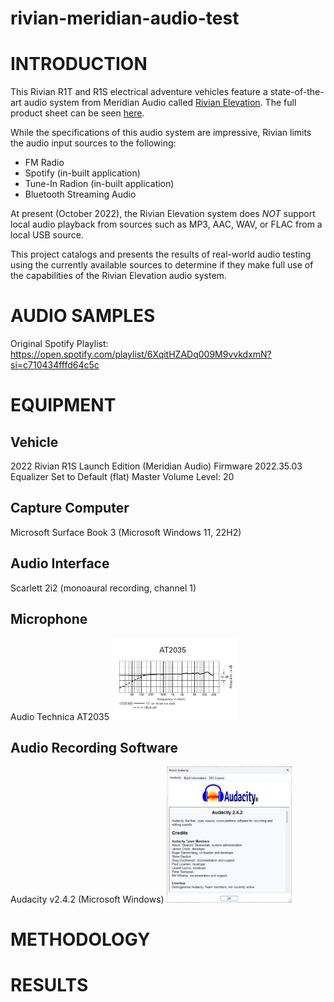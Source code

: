 # rivian-meridian-audio-test

# INTRODUCTION
This Rivian R1T and R1S electrical adventure vehicles feature a state-of-the-art audio system from Meridian Audio called [Rivian Elevation](https://www.meridian-audio.com/partners/rivian/). The full product sheet can be seen [here](https://www.meridian-audio.com/media/8d9e24b1af5e762/rivian-r1t-meridian-at-a-glance.pdf).

While the specifications of this audio system are impressive, Rivian limits the audio input sources to the following:
* FM Radio
* Spotify (in-built application)
* Tune-In Radion (in-built application)
* Bluetooth Streaming Audio

At present (October 2022), the Rivian Elevation system does *NOT* support local audio playback from sources such as MP3, AAC, WAV, or FLAC from a local USB source.

This project catalogs and presents the results of real-world audio testing using the currently available sources to determine if they make full use of the capabilities of the Rivian Elevation audio system. 

# AUDIO SAMPLES
Original Spotify Playlist: https://open.spotify.com/playlist/6XqitHZADq009M9vvkdxmN?si=c710434fffd64c5c


# EQUIPMENT
## Vehicle
2022 Rivian R1S Launch Edition (Meridian Audio)
Firmware 2022.35.03
Equalizer Set to Default (flat)
Master Volume Level: 20

## Capture Computer
Microsoft Surface Book 3 (Microsoft Windows 11, 22H2)

## Audio Interface
Scarlett 2i2 (monoaural recording, channel 1)

## Microphone
Audio Technica AT2035
<img src="images/at2035_freq.jpg" alt="AT2035 Frequency Response" width="200"/>

## Audio Recording Software
Audacity v2.4.2 (Microsoft Windows)
<img src="images/audacity_version.png" alt="Audacity Version" width="200"/>

# METHODOLOGY

# RESULTS

